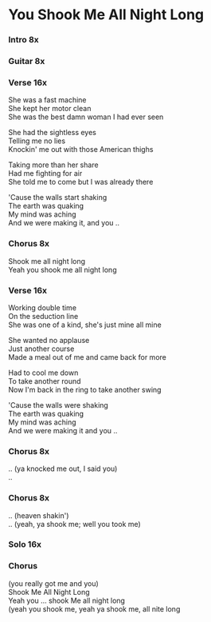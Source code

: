 # You Shook Me All Night Long


### Intro  8x

### Guitar  8x

### Verse  16x
She was a fast machine  
She kept her motor clean  
She was the best damn woman I had ever seen  

She had the sightless eyes  
Telling me no lies  
Knockin' me out with those American thighs  

Taking more than her share  
Had me fighting for air  
She told me to come but I was already there  

'Cause the walls start shaking  
The earth was quaking  
My mind was aching  
And we were making it, and you .. 

### Chorus  8x
Shook me all night long  
Yeah you shook me all night long  

### Verse  16x
Working double time  
On the seduction line  
She was one of a kind, she's just mine all mine  

She wanted no applause  
Just another course  
Made a meal out of me and came back for more  

Had to cool me down  
To take another round  
Now I'm back in the ring to take another swing  

'Cause the walls were shaking  
The earth was quaking  
My mind was aching  
And we were making it and you ..

### Chorus  8x
..
(ya knocked me out, I said you)  
..

### Chorus  8x
..
(heaven shakin')  
..
(yeah, ya shook me; well you took me)  

### Solo  16x

### Chorus  
(you really got me and you)  
Shook Me All Night Long  
Yeah you ... shook Me all night long  
(yeah you shook me, yeah ya shook me, all nite long  